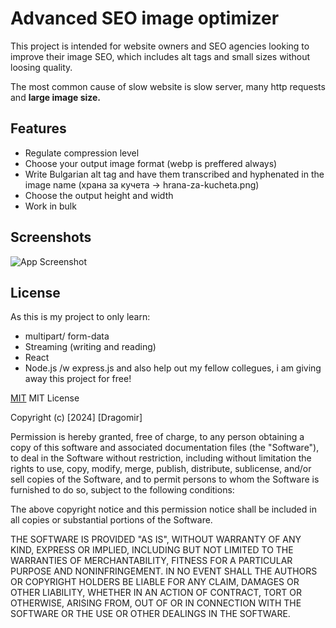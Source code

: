 # Advanced SEO image optimizer
This project is intended for website owners and SEO agencies looking to improve their image SEO, which includes alt tags and small sizes without loosing quality.

The most common cause of slow website is slow server, many http requests and **large image size.** 





## Features

- Regulate compression level
- Choose your output image format (webp is preffered always)
- Write Bulgarian alt tag and have them transcribed and hyphenated in the image name (храна за кучета -> hrana-za-kucheta.png)
- Choose the output height and width
- Work in bulk


## Screenshots

![App Screenshot](https://drive.google.com/file/d/1T4FxCrEdWM10fpzX57oGLQ37FCUudshi/preview)
## License
As this is my project to only learn:
- multipart/ form-data
- Streaming (writing and reading)
- React 
- Node.js /w express.js
and also help out my fellow collegues, i am giving away this project for free!

[MIT](https://choosealicense.com/licenses/mit/)
MIT License

Copyright (c) [2024] [Dragomir]

Permission is hereby granted, free of charge, to any person obtaining a copy
of this software and associated documentation files (the "Software"), to deal
in the Software without restriction, including without limitation the rights
to use, copy, modify, merge, publish, distribute, sublicense, and/or sell
copies of the Software, and to permit persons to whom the Software is
furnished to do so, subject to the following conditions:

The above copyright notice and this permission notice shall be included in all
copies or substantial portions of the Software.

THE SOFTWARE IS PROVIDED "AS IS", WITHOUT WARRANTY OF ANY KIND, EXPRESS OR
IMPLIED, INCLUDING BUT NOT LIMITED TO THE WARRANTIES OF MERCHANTABILITY,
FITNESS FOR A PARTICULAR PURPOSE AND NONINFRINGEMENT. IN NO EVENT SHALL THE
AUTHORS OR COPYRIGHT HOLDERS BE LIABLE FOR ANY CLAIM, DAMAGES OR OTHER
LIABILITY, WHETHER IN AN ACTION OF CONTRACT, TORT OR OTHERWISE, ARISING FROM,
OUT OF OR IN CONNECTION WITH THE SOFTWARE OR THE USE OR OTHER DEALINGS IN THE
SOFTWARE.

